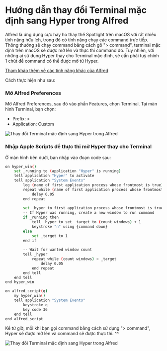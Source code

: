 # Hướng dẫn thay đổi Terminal mặc định sang Hyper trong Alfred

Alfred là ứng dụng cực hay ho thay thế Spotlight trên macOS với rất nhiều tính năng hữu ích, trong đó có tính năng chạy các command trực tiếp. Thông thường sẽ chạy command bằng cách gõ "> command", terminal mặc định trên macOS sẽ được mở lên và thực thi command đó. Tuy nhiên, với những ai sử dụng Hyper thay cho Terminal mặc định, sẽ cần phải tuỳ chỉnh 1 chút để command có thể được mở từ Hyper.

[Tham khảo thêm về các tính năng khác của Alfred](https://dunghoang.net/post/2020-10-13-alfred-su-thay-the-hoan-hao-cho-spotlight-cua-macos/)


Cách thực hiện như sau:

### Mở Alfred Preferences
Mở Alfred Preferences, sau đó vào phần Features, chọn Terminal. 
Tại màn hình Terminal, bạn chọn:
* Prefix: >
* Application: Custom

![Thay đổi Terminal mặc định sang Hyper trong Alfred](/assets/images/2020/12/alfred_terminal.png)

### Nhập Apple Scripts để thực thi mở Hyper thay cho Terminal
Ở màn hình bên dưới, bạn nhập vào đoạn code sau:

```bash
on hyper_win()
	set _running to (application "Hyper" is running)
	tell application "Hyper" to activate
	tell application "System Events"
		log (name of first application process whose frontmost is true)
		repeat while (name of first application process whose frontmost is true) is not "Hyper"
			delay 0.05
		end repeat
		
		set _hyper to first application process whose frontmost is true
		-- If Hyper was running, create a new window to run command
		if _running then
			tell _hyper to set _target to (count windows) + 1
			keystroke "n" using {command down}
		else
			set _target to 1
		end if
		
		-- Wait for wanted window count
		tell _hyper
			repeat while (count windows) < _target
				delay 0.05
			end repeat
		end tell
	end tell
end hyper_win

on alfred_script(q)
	my hyper_win()
	tell application "System Events"
		keystroke q
		key code 36
	end tell
end alfred_script
```

Kể từ giờ, mỗi khi bạn gọi command bằng cách sử dụng "> command", Hyper sẽ được mở lên và command sẽ được thực thi. ^^

![Thay đổi Terminal mặc định sang Hyper trong Alfred](/assets/images/2020/12/alfred_terminal_2.png)

